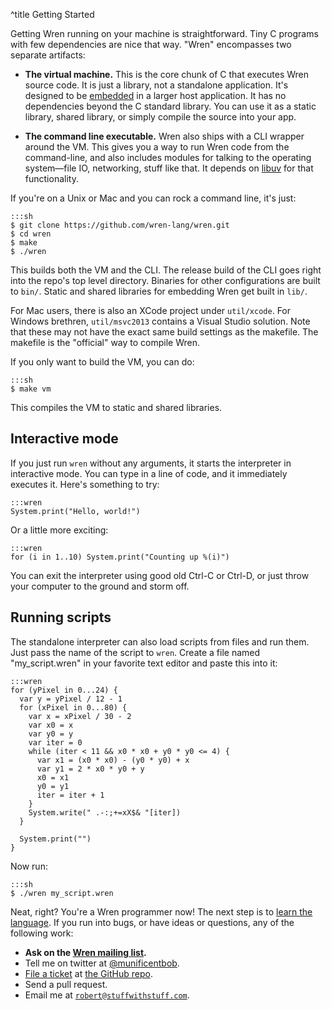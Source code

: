 ^title Getting Started

Getting Wren running on your machine is straightforward. Tiny C programs with
few dependencies are nice that way. "Wren" encompasses two separate artifacts:

 *  **The virtual machine.** This is the core chunk of C that executes Wren
    source code. It is just a library, not a standalone application. It's
    designed to be [embedded][] in a larger host application. It has no
    dependencies beyond the C standard library. You can use it as a static
    library, shared library, or simply compile the source into your app.

 *  **The command line executable.** Wren also ships with a CLI wrapper around
    the VM. This gives you a way to run Wren code from the command-line, and
    also includes modules for talking to the operating system&mdash;file IO,
    networking, stuff like that. It depends on [libuv][] for that
    functionality.

[embedded]: embedding
[libuv]: http://libuv.org/

If you're on a Unix or Mac and you can rock a command line, it's just:

    :::sh
    $ git clone https://github.com/wren-lang/wren.git
    $ cd wren
    $ make
    $ ./wren

This builds both the VM and the CLI. The release build of the CLI goes right
into the repo's top level directory. Binaries for other configurations are built
to `bin/`. Static and shared libraries for embedding Wren get built in `lib/`.

For Mac users, there is also an XCode project under `util/xcode`. For
Windows brethren, `util/msvc2013` contains a Visual Studio solution. Note
that these may not have the exact same build settings as the makefile. The
makefile is the "official" way to compile Wren.

If you only want to build the VM, you can do:

    :::sh
    $ make vm

This compiles the VM to static and shared libraries.

## Interactive mode

If you just run `wren` without any arguments, it starts the interpreter in
interactive mode. You can type in a line of code, and it immediately executes
it. Here's something to try:

    :::wren
    System.print("Hello, world!")

Or a little more exciting:

    :::wren
    for (i in 1..10) System.print("Counting up %(i)")

You can exit the interpreter using good old Ctrl-C or Ctrl-D, or just throw
your computer to the ground and storm off.

## Running scripts

The standalone interpreter can also load scripts from files and run them. Just
pass the name of the script to `wren`. Create a file named "my_script.wren" in
your favorite text editor and paste this into it:

    :::wren
    for (yPixel in 0...24) {
      var y = yPixel / 12 - 1
      for (xPixel in 0...80) {
        var x = xPixel / 30 - 2
        var x0 = x
        var y0 = y
        var iter = 0
        while (iter < 11 && x0 * x0 + y0 * y0 <= 4) {
          var x1 = (x0 * x0) - (y0 * y0) + x
          var y1 = 2 * x0 * y0 + y
          x0 = x1
          y0 = y1
          iter = iter + 1
        }
        System.write(" .-:;+=xX$& "[iter])
      }

      System.print("")
    }

Now run:

    :::sh
    $ ./wren my_script.wren

Neat, right? You're a Wren programmer now! The next step is to [learn the
language](syntax.html). If you run into bugs, or have ideas or questions, any of
the following work:

 *  **Ask on the [Wren mailing list][list].**
 *  Tell me on twitter at [@munificentbob][twitter].
 *  [File a ticket][issue] at [the GitHub repo][repo].
 *  Send a pull request.
 *  Email me at [`robert@stuffwithstuff.com`](mailto:robert@stuffwithstuff.com).

[list]: https://groups.google.com/forum/#!forum/wren-lang
[twitter]: https://twitter.com/intent/user?screen_name=munificentbob
[issue]: https://github.com/wren-lang/wren/issues
[repo]: https://github.com/wren-lang/wren
